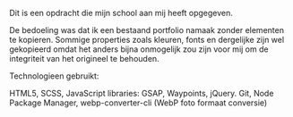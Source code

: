Dit is een opdracht die mijn school aan mij heeft opgegeven.

De bedoeling was dat ik een bestaand portfolio namaak zonder elementen te kopieren.
Sommige properties zoals kleuren, fonts en dergelijke zijn wel gekopieerd omdat het anders bijna onmogelijk zou zijn voor
mij om de integriteit van het origineel te behouden.

Technologieen gebruikt:

HTML5,
SCSS,
JavaScript libraries:
	GSAP,
	Waypoints,
	jQuery.
Git,
Node Package Manager,
	webp-converter-cli (WebP foto formaat conversie)
	




